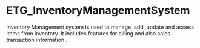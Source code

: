 # ETG_InventoryManagementSystem
Inventory Management system is used to manage, add, update and access items from inventory. It includes features for billing and also sales transaction information .
